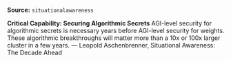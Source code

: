 **Source:** `situationalawareness`

**Critical Capability: Securing Algorithmic Secrets**
AGI-level security for algorithmic secrets is necessary years before AGI-level security for weights. These algorithmic breakthroughs will matter more than a 10x or 100x larger cluster in a few years. — Leopold Aschenbrenner, Situational Awareness: The Decade Ahead
